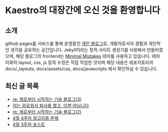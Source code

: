 # Kaestro의 대장간에 오신 것을 환영합니다

## 소개

github pages를 서비스를 통해 운영중인 [개인 블로그](https://kaestro.github.io)로, 개발자로서의 경험과 개인적인 생각을 공유하는 공간입니다. Jekyll이라는 정적 사이트 생성기를 사용해서 만들어졌으며, 해당 블로그의 frontend는 [Minimal Mistakes](https://mmistakes.github.io/minimal-mistakes/) 테마를 사용하고 있습니다. 테마 이외의 layout, css, js 등의 수정은 직접 작업한 것이며 해당 내용은 레포지토리의 docs/_layouts, docs/assets/css, docs/javascripts 에서 확인하실 수 있습니다.

## 최신 글 목록
<!-- BLOG-POST-LIST:START -->
- [re: 제로부터 시작하는 기술 블로그&lpar;3&rpar;](https://kaestro.github.io/%EA%B0%9C%EB%B0%9C%EC%9D%BC%EC%A7%80/2024/04/23/re-%EC%A0%9C%EB%A1%9C%EB%B6%80%ED%84%B0-%EC%8B%9C%EC%9E%91%ED%95%98%EB%8A%94-%EB%B8%94%EB%A1%9C%EA%B7%B8(3).html)
- [저는 외로워서 퇴사를 했고, 이젠 아닙니다](https://kaestro.github.io/%EC%8B%A0%EB%B3%80%EC%9E%A1%EA%B8%B0/2024/04/23/%EC%A0%80%EB%8A%94-%EC%99%B8%EB%A1%9C%EC%9B%A0%EA%B3%A0,-%EC%9D%B4%EC%A0%A0-%EC%95%84%EB%8B%99%EB%8B%88%EB%8B%A4.html)
- [re: 제로부터 시작하는 기술 블로그&lpar;2&rpar;](https://kaestro.github.io/%EA%B0%9C%EB%B0%9C%EC%9D%BC%EC%A7%80/2024/04/22/re-%EC%A0%9C%EB%A1%9C%EB%B6%80%ED%84%B0-%EC%8B%9C%EC%9E%91%ED%95%98%EB%8A%94-%EB%B8%94%EB%A1%9C%EA%B7%B8(2).html)
- [4월 4주차 알고리즘 문제](https://kaestro.github.io/codereviews/2024/04/21/4%EC%9B%94-4%EC%A3%BC%EC%B0%A8-%EC%95%8C%EA%B3%A0%EB%A6%AC%EC%A6%98-%EB%AC%B8%EC%A0%9C.html)
- [4월 3주차 포스트](https://kaestro.github.io/weeklyposts/2024/04/21/Post-reviews.html)
<!-- BLOG-POST-LIST:END -->
